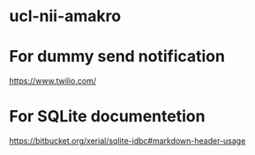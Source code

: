 # ucl-nii-amakro


# For dummy send notification
https://www.twilio.com/

# For SQLite documentetion
https://bitbucket.org/xerial/sqlite-jdbc#markdown-header-usage